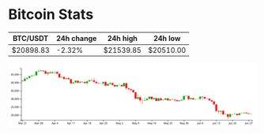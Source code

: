 # Bitcoin Stats

BTC/USDT|24h change|24h high|24h low|
|---|---|---|---|
|$20898.83|-2.32%|$21539.85|$20510.00|

<img src="./chart.svg">
